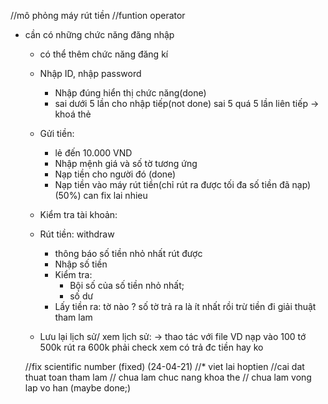 //mô phỏng máy rút tiền
//funtion operator
- cần có những chức năng đăng nhập
    + có thể thêm chức năng đăng kí
    - Nhập ID, nhập password
      + Nhập đúng hiển thị chức năng(done)
      + sai dưới 5 lần cho nhập tiếp(not done)
        sai 5 quá 5 lần liên tiếp -> khoá thẻ
    - Gửi tiền:
        + lẻ đến 10.000 VND
        + Nhập mệnh giá và số tờ tương ứng
        + Nạp tiền cho người đó (done)
        + Nạp tiền vào máy rút tiền(chỉ rút ra được tối đa số tiền đã nạp) (50%) can fix lai nhieu
    
    - Kiểm tra tài khoản:
    - Rút tiền: withdraw
        + thông báo số tiền nhỏ nhất rút được
        + Nhập số tiền 
        + Kiểm tra:
            + Bội số của số tiền nhỏ nhất;
            + số dư
        + Lấy tiền ra:
            tờ nào ? số tờ trả ra là ít nhất rồi trừ tiền đi
            giải thuật tham lam
    - Lưu lại lịch sử/ xem lịch sử:
        -> thao tác với file
VD nạp vào 100 tớ 500k 
    rút ra 600k phải check xem có trả đc tiền hay ko

    //fix scientific number (fixed)
        (24-04-21)
        //* viet lai hoptien
            //cai dat thuat toan tham lam
                // chua lam chuc nang khoa the
                    // chua lam vong lap vo han (maybe done;)